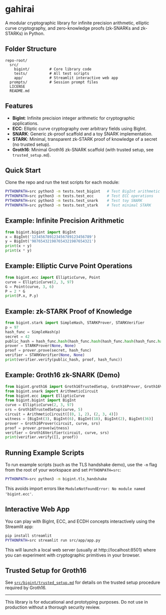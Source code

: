 # gahirai

A modular cryptographic library for infinite precision arithmetic, elliptic curve cryptography, and zero-knowledge proofs (zk-SNARKs and zk-STARKs) in Python.

## Folder Structure

```
repo-root/
  src/
    bigint/         # Core library code
    tests/          # All test scripts
    app/            # Streamlit interactive web app
  prompts/          # Session prompt files
  LICENSE
  README.md
```

## Features
- **BigInt**: Infinite precision integer arithmetic for cryptographic applications.
- **ECC**: Elliptic curve cryptography over arbitrary fields using BigInt.
- **SNARK**: Generic zk-proof scaffold and a toy SNARK implementation.
- **STARK**: Minimal, transparent zk-STARK proof of knowledge of a secret (no trusted setup).
- **Groth16**: Minimal Groth16 zk-SNARK scaffold (with trusted setup, see `trusted_setup.md`).

## Quick Start
Clone the repo and run the test scripts for each module:

```bash
PYTHONPATH=src python3 -m tests.test_bigint   # Test BigInt arithmetic
PYTHONPATH=src python3 -m tests.test_ecc      # Test ECC operations
PYTHONPATH=src python3 -m tests.test_snark    # Test toy SNARK
PYTHONPATH=src python3 -m tests.test_stark    # Test minimal STARK
```

## Example: Infinite Precision Arithmetic
```python
from bigint.bigint import BigInt
x = BigInt('123456789123456789123456789')
y = BigInt('987654321987654321987654321')
print(x + y)
print(x * y)
```

## Example: Elliptic Curve Point Operations
```python
from bigint.ecc import EllipticCurve, Point
curve = EllipticCurve(2, 3, 97)
G = Point(curve, 3, 6)
P = 2 * G
print(P.x, P.y)
```

## Example: zk-STARK Proof of Knowledge
```python
from bigint.stark import SimpleHash, STARKProver, STARKVerifier
p = 97
hash_func = SimpleHash(p)
secret = 42
public_hash = hash_func.hash(hash_func.hash(hash_func.hash(hash_func.hash(hash_func.hash(secret)))))
prover = STARKProver(None, None)
proof = prover.prove(secret, hash_func)
verifier = STARKVerifier(None, None)
print(verifier.verify(public_hash, proof, hash_func))
```

## Example: Groth16 zk-SNARK (Demo)
```python
from bigint.groth16 import Groth16TrustedSetup, Groth16Prover, Groth16Verifier
from bigint.snark import ArithmeticCircuit
from bigint.ecc import EllipticCurve
from bigint.bigint import BigInt
curve = EllipticCurve(2, 3, 97)
srs = Groth16TrustedSetup(curve, 5)
circuit = ArithmeticCircuit([(0, 1, 2), (2, 3, 4)])
witness = [BigInt(3), BigInt(6), BigInt(18), BigInt(2), BigInt(36)]
prover = Groth16Prover(circuit, curve, srs)
proof = prover.prove(witness)
verifier = Groth16Verifier(circuit, curve, srs)
print(verifier.verify([], proof))
```

## Running Example Scripts

To run example scripts (such as the TLS handshake demo), use the `-m` flag from the root of your workspace and set `PYTHONPATH=src`:

```bash
PYTHONPATH=src python3 -m bigint.tls_handshake
```

This avoids import errors like `ModuleNotFoundError: No module named 'bigint.ecc'`.

## Interactive Web App

You can play with BigInt, ECC, and ECDH concepts interactively using the Streamlit app:

```bash
pip install streamlit
PYTHONPATH=src streamlit run src/app/app.py
```

This will launch a local web server (usually at http://localhost:8501) where you can experiment with cryptographic primitives in your browser.

## Trusted Setup for Groth16
See [`src/bigint/trusted_setup.md`](src/bigint/trusted_setup.md) for details on the trusted setup procedure required by Groth16.

---
This library is for educational and prototyping purposes. Do not use in production without a thorough security review.

